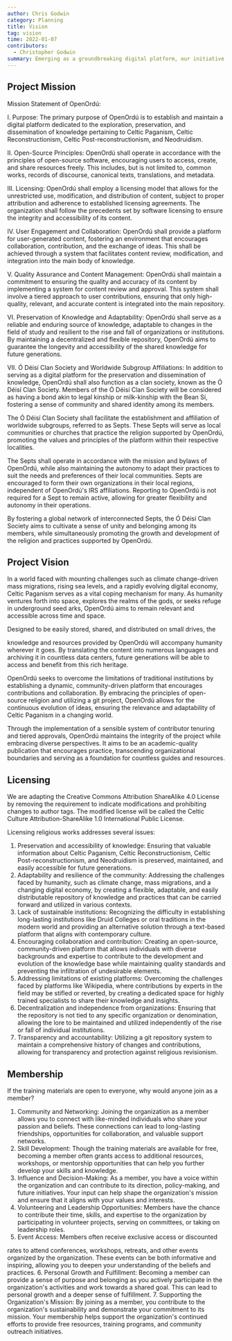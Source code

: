 ```yaml
---
author: Chris Godwin
category: Planning
title: Vision
tag: vision
time: 2022-01-07
contributors:
  - Christopher Godwin
summary: Emerging as a groundbreaking digital platform, our initiative is focused on preserving and disseminating knowledge about Celtic Paganism, Celtic Reconstructionism, Celtic Post-reconstructionism, and Neodruidism. We are committed to upholding open-source principles, with the intention of fostering user engagement, ensuring quality assurance, and promoting adaptability for preserving knowledge for future generations. Functioning as a decentralized repository, we aim to guarantee longevity and accessibility of the shared wisdom. This community-driven platform invites a broad spectrum of customs, rites, songs, prose, and poetry, envisioning to evolve paganism beyond the limitations of fading literature. As the Ó Déisí Clan Society, we are also nurturing a global network that fosters community and shared identity among its members. With an emphasis on empowering contributors and preserving lore, irrespective of organizational shifts, this initiative is offering a comprehensive and resilient resource for the realm of paganism, aspiring to be an academic-quality publication that encourages practice and serves as a foundation for countless guides and resources.
---
```


## Project Mission

Mission Statement of OpenOrdú:

I. Purpose:
The primary purpose of OpenOrdú is to establish and maintain a digital platform dedicated to the exploration, preservation, and dissemination of knowledge pertaining to Celtic Paganism, Celtic Reconstructionism, Celtic Post-reconstructionism, and Neodruidism.

II. Open-Source Principles:
OpenOrdú shall operate in accordance with the principles of open-source software, encouraging users to access, create, and share resources freely. This includes, but is not limited to, common works, records of discourse, canonical texts, translations, and metadata.

III. Licensing:
OpenOrdú shall employ a licensing model that allows for the unrestricted use, modification, and distribution of content, subject to proper attribution and adherence to established licensing agreements. The organization shall follow the precedents set by software licensing to ensure the integrity and accessibility of its content.

IV. User Engagement and Collaboration:
OpenOrdú shall provide a platform for user-generated content, fostering an environment that encourages collaboration, contribution, and the exchange of ideas. This shall be achieved through a system that facilitates content review, modification, and integration into the main body of knowledge.

V. Quality Assurance and Content Management:
OpenOrdú shall maintain a commitment to ensuring the quality and accuracy of its content by implementing a system for content review and approval. This system shall involve a tiered approach to user contributions, ensuring that only high-quality, relevant, and accurate content is integrated into the main repository.

VI. Preservation of Knowledge and Adaptability:
OpenOrdú shall serve as a reliable and enduring source of knowledge, adaptable to changes in the field of study and resilient to the rise and fall of organizations or institutions. By maintaining a decentralized and flexible repository, OpenOrdú aims to guarantee the longevity and accessibility of the shared knowledge for future generations.

VII. Ó Déisí Clan Society and Worldwide Subgroup Affiliations:
In addition to serving as a digital platform for the preservation and dissemination of knowledge, OpenOrdú shall also function as a clan society, known as the Ó Déisí Clan Society. Members of the Ó Déisí Clan Society will be considered as having a bond akin to legal kinship or milk-kinship with the Bean Sí, fostering a sense of community and shared identity among its members.

The Ó Déisí Clan Society shall facilitate the establishment and affiliation of worldwide subgroups, referred to as Septs. These Septs will serve as local communities or churches that practice the religion supported by OpenOrdú, promoting the values and principles of the platform within their respective localities.

The Septs shall operate in accordance with the mission and bylaws of OpenOrdú, while also maintaining the autonomy to adapt their practices to suit the needs and preferences of their local communities. Septs are encouraged to form their own organizations in their local regions, independent of OpenOrdú's IRS affiliations. Reporting to OpenOrdú is not required for a Sept to remain active, allowing for greater flexibility and autonomy in their operations.

By fostering a global network of interconnected Septs, the Ó Déisí Clan Society aims to cultivate a sense of unity and belonging among its members, while simultaneously promoting the growth and development of the religion and practices supported by OpenOrdú.

## Project Vision

In a world faced with mounting challenges such as climate change-driven mass migrations, rising sea levels, and a rapidly evolving digital economy, Celtic Paganism serves as a vital coping mechanism for many. As humanity ventures forth into space, explores the realms of the gods, or seeks refuge in underground seed arks, OpenOrdú aims to remain relevant and accessible across time and space.

Designed to be easily stored, shared, and distributed on small drives, the

 knowledge and resources provided by OpenOrdú will accompany humanity wherever it goes. By translating the content into numerous languages and archiving it in countless data centers, future generations will be able to access and benefit from this rich heritage.

OpenOrdú seeks to overcome the limitations of traditional institutions by establishing a dynamic, community-driven platform that encourages contributions and collaboration. By embracing the principles of open-source religion and utilizing a git project, OpenOrdú allows for the continuous evolution of ideas, ensuring the relevance and adaptability of Celtic Paganism in a changing world.

Through the implementation of a sensible system of contributor tenuring and tiered approvals, OpenOrdú maintains the integrity of the project while embracing diverse perspectives. It aims to be an academic-quality publication that encourages practice, transcending organizational boundaries and serving as a foundation for countless guides and resources.

## Licensing

We are adapting the Creative Commons Attribution ShareAlike 4.0 License by removing the requirement to indicate modifications and prohibiting changes to author tags. The modified license will be called the Celtic Culture Attribution-ShareAlike 1.0 International Public License.

Licensing religious works addresses several issues:

1. Preservation and accessibility of knowledge: Ensuring that valuable information about Celtic Paganism, Celtic Reconstructionism, Celtic Post-reconstructionism, and Neodruidism is preserved, maintained, and easily accessible for future generations.
2. Adaptability and resilience of the community: Addressing the challenges faced by humanity, such as climate change, mass migrations, and a changing digital economy, by creating a flexible, adaptable, and easily distributable repository of knowledge and practices that can be carried forward and utilized in various contexts.
3. Lack of sustainable institutions: Recognizing the difficulty in establishing long-lasting institutions like Druid Colleges or oral traditions in the modern world and providing an alternative solution through a text-based platform that aligns with contemporary culture.
4. Encouraging collaboration and contribution: Creating an open-source, community-driven platform that allows individuals with diverse backgrounds and expertise to contribute to the development and evolution of the knowledge base while maintaining quality standards and preventing the infiltration of undesirable elements.
5. Addressing limitations of existing platforms: Overcoming the challenges faced by platforms like Wikipedia, where contributions by experts in the field may be stifled or reverted, by creating a dedicated space for highly trained specialists to share their knowledge and insights.
6. Decentralization and independence from organizations: Ensuring that the repository is not tied to any specific organization or denomination, allowing the lore to be maintained and utilized independently of the rise or fall of individual institutions.
7. Transparency and accountability: Utilizing a git repository system to maintain a comprehensive history of changes and contributions, allowing for transparency and protection against religious revisionism.

## Membership

If the training materials are open to everyone, why would anyone join as a member?

1. Community and Networking: Joining the organization as a member allows you to connect with like-minded individuals who share your passion and beliefs. These connections can lead to long-lasting friendships, opportunities for collaboration, and valuable support networks.
2. Skill Development: Though the training materials are available for free, becoming a member often grants access to additional resources, workshops, or mentorship opportunities that can help you further develop your skills and knowledge.
3. Influence and Decision-Making: As a member, you have a voice within the organization and can contribute to its direction, policy-making, and future initiatives. Your input can help shape the organization's mission and ensure that it aligns with your values and interests.
4. Volunteering and Leadership Opportunities: Members have the chance to contribute their time, skills, and expertise to the organization by participating in volunteer projects, serving on committees, or taking on leadership roles.
5. Event Access: Members often receive exclusive access or discounted

 rates to attend conferences, workshops, retreats, and other events organized by the organization. These events can be both informative and inspiring, allowing you to deepen your understanding of the beliefs and practices.
6. Personal Growth and Fulfillment: Becoming a member can provide a sense of purpose and belonging as you actively participate in the organization's activities and work towards a shared goal. This can lead to personal growth and a deeper sense of fulfillment.
7. Supporting the Organization's Mission: By joining as a member, you contribute to the organization's sustainability and demonstrate your commitment to its mission. Your membership helps support the organization's continued efforts to provide free resources, training programs, and community outreach initiatives.